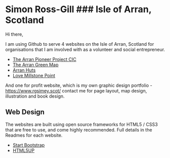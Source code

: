 # Simon Ross-Gill ### Isle of Arran, Scotland

Hi there, 

I am using Github to serve 4 websites on the Isle of Arran, Scotland for organisations that I am involved with as a volunteer and social entrepreneur.

* [The Arran Pioneer Project CIC](https://pioneerproject.scot)
* [The Arran Green Map](https://arrangreenmap.co.uk/)
* [Arran Huts](https://arranhuts.scot/)
* [Love Millstone Point](https://lovemillstonepoint.com/)

And one for profit website, which is my own graphic design portfolio - https://www.rgsimey.scot/ contact me for page layout, map design, illustration and book design.

## Web Design

The websites are built using open source frameworks for HTML5 / CSS3 that are free to use, and come highly recommended. Full details in the Readmes for each website.

* [Start Bootstrap](http://startbootstrap.com/)
* [HTML5UP](https://html5up.net/)

